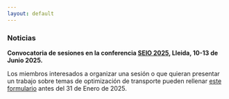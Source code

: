 ```yaml
---
layout: default
---
```


### Noticias

**Convocatoria de sesiones en la conferencia [SEIO 2025](https://seio2025.com/), Lleida, 10-13 de Junio 2025.**

Los miembros interesados a organizar una sesión o que quieran presentar un trabajo sobre temas de optimización de transporte pueden rellenar [este formulario](#) antes del 31 de Enero de 2025.